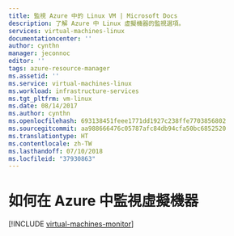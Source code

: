 ```yaml
---
title: 監視 Azure 中的 Linux VM | Microsoft Docs
description: 了解 Azure 中 Linux 虛擬機器的監視選項。
services: virtual-machines-linux
documentationcenter: ''
author: cynthn
manager: jeconnoc
editor: ''
tags: azure-resource-manager
ms.assetid: ''
ms.service: virtual-machines-linux
ms.workload: infrastructure-services
ms.tgt_pltfrm: vm-linux
ms.date: 08/14/2017
ms.author: cynthn
ms.openlocfilehash: 693138451feee1771dd1927c238ffe7703856802
ms.sourcegitcommit: aa988666476c05787afc84db94cfa50bc6852520
ms.translationtype: HT
ms.contentlocale: zh-TW
ms.lasthandoff: 07/10/2018
ms.locfileid: "37930863"
---
```

# <a name="how-to-monitor-virtual-machines-in-azure"></a>如何在 Azure 中監視虛擬機器

[!INCLUDE [virtual-machines-monitor](../../../includes/virtual-machines-monitor.md)]
